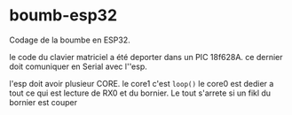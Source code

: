 # boumb-esp32

Codage de la boumbe en ESP32.

le code du clavier matriciel a été deporter dans un PIC 18f628A.
ce dernier doit comuniquer en Serial avec l''esp.

l'esp doit avoir plusieur CORE.
le core1 c'est `loop()`
le core0 est dedier a tout ce qui est lecture de RX0 et du bornier.
Le tout s'arrete si un fikl du bornier est couper
